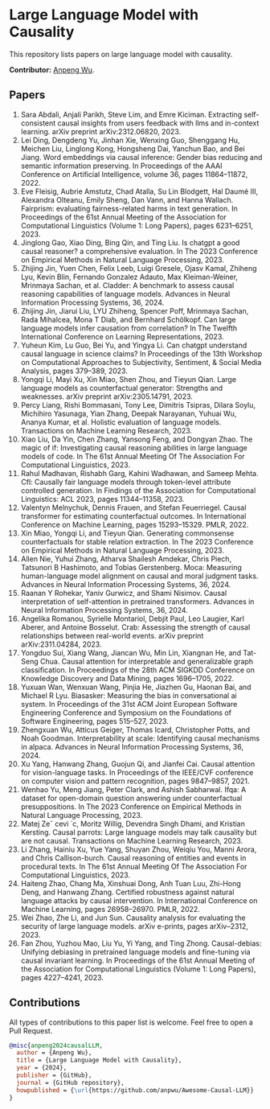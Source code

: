 # Large Language Model with Causality

This repository lists papers on large language model with causality.

**Contributor:** [Anpeng Wu](https://scholar.google.com/citations?user=VQ4m6zQAAAAJ).

## Papers

1. Sara Abdali, Anjali Parikh, Steve Lim, and Emre Kiciman. Extracting self-consistent causal insights from users feedback with llms and in-context learning. arXiv preprint arXiv:2312.06820, 2023.
2. Lei Ding, Dengdeng Yu, Jinhan Xie, Wenxing Guo, Shenggang Hu, Meichen Liu, Linglong Kong, Hongsheng Dai, Yanchun Bao, and Bei Jiang. Word embeddings via causal inference: Gender bias reducing and semantic information preserving. In Proceedings of the AAAI Conference on Artificial Intelligence, volume 36, pages 11864–11872, 2022.
3. Eve Fleisig, Aubrie Amstutz, Chad Atalla, Su Lin Blodgett, Hal Daumé III, Alexandra Olteanu, Emily Sheng, Dan Vann, and Hanna Wallach. Fairprism: evaluating fairness-related harms in text generation. In Proceedings of the 61st Annual Meeting of the Association for Computational Linguistics (Volume 1: Long Papers), pages 6231–6251, 2023.
4. Jinglong Gao, Xiao Ding, Bing Qin, and Ting Liu. Is chatgpt a good causal reasoner? a comprehensive evaluation. In The 2023 Conference on Empirical Methods in Natural Language Processing, 2023.
5. Zhijing Jin, Yuen Chen, Felix Leeb, Luigi Gresele, Ojasv Kamal, Zhiheng Lyu, Kevin Blin, Fernando Gonzalez Adauto, Max Kleiman-Weiner, Mrinmaya Sachan, et al. Cladder: A benchmark to assess causal reasoning capabilities of language models. Advances in Neural Information Processing Systems, 36, 2024.
6. Zhijing Jin, Jiarui Liu, LYU Zhiheng, Spencer Poff, Mrinmaya Sachan, Rada Mihalcea, Mona T Diab, and Bernhard Schölkopf. Can large language models infer causation from correlation? In The Twelfth International Conference on Learning Representations, 2023.
7. Yuheun Kim, Lu Guo, Bei Yu, and Yingya Li. Can chatgpt understand causal language in science claims? In Proceedings of the 13th Workshop on Computational Approaches to Subjectivity, Sentiment, & Social Media Analysis, pages 379–389, 2023.
8. Yongqi Li, Mayi Xu, Xin Miao, Shen Zhou, and Tieyun Qian. Large language models as counterfactual generator: Strengths and weaknesses. arXiv preprint arXiv:2305.14791, 2023.
9. Percy Liang, Rishi Bommasani, Tony Lee, Dimitris Tsipras, Dilara Soylu, Michihiro Yasunaga, Yian Zhang, Deepak Narayanan, Yuhuai Wu, Ananya Kumar, et al. Holistic evaluation of language models. Transactions on Machine Learning Research, 2023.
10. Xiao Liu, Da Yin, Chen Zhang, Yansong Feng, and Dongyan Zhao. The magic of if: Investigating causal reasoning abilities in large language models of code. In The 61st Annual Meeting Of The Association For Computational Linguistics, 2023.
11. Rahul Madhavan, Rishabh Garg, Kahini Wadhawan, and Sameep Mehta. Cfl: Causally fair language models through token-level attribute controlled generation. In Findings of the Association for Computational Linguistics: ACL 2023, pages 11344–11358, 2023.
12. Valentyn Melnychuk, Dennis Frauen, and Stefan Feuerriegel. Causal transformer for estimating counterfactual outcomes. In International Conference on Machine Learning, pages 15293–15329. PMLR, 2022.
13. Xin Miao, Yongqi Li, and Tieyun Qian. Generating commonsense counterfactuals for stable relation extraction. In The 2023 Conference on Empirical Methods in Natural Language Processing, 2023.
14. Allen Nie, Yuhui Zhang, Atharva Shailesh Amdekar, Chris Piech, Tatsunori B Hashimoto, and Tobias Gerstenberg. Moca: Measuring human-language model alignment on causal and moral judgment tasks. Advances in Neural Information Processing Systems, 36, 2024.
15. Raanan Y Rohekar, Yaniv Gurwicz, and Shami Nisimov. Causal interpretation of self-attention in pretrained transformers. Advances in Neural Information Processing Systems, 36, 2024.
16. Angelika Romanou, Syrielle Montariol, Debjit Paul, Leo Laugier, Karl Aberer, and Antoine Bosselut. Crab: Assessing the strength of causal relationships between real-world events. arXiv preprint arXiv:2311.04284, 2023.
17. Yongduo Sui, Xiang Wang, Jiancan Wu, Min Lin, Xiangnan He, and Tat-Seng Chua. Causal attention for interpretable and generalizable graph classification. In Proceedings of the 28th ACM SIGKDD Conference on Knowledge Discovery and Data Mining, pages 1696–1705, 2022.
18. Yuxuan Wan, Wenxuan Wang, Pinjia He, Jiazhen Gu, Haonan Bai, and Michael R Lyu. Biasasker: Measuring the bias in conversational ai system. In Proceedings of the 31st ACM Joint European Software Engineering Conference and Symposium on the Foundations of Software Engineering, pages 515–527, 2023.
19. Zhengxuan Wu, Atticus Geiger, Thomas Icard, Christopher Potts, and Noah Goodman. Interpretability at scale: Identifying causal mechanisms in alpaca. Advances in Neural Information Processing Systems, 36, 2024.
20. Xu Yang, Hanwang Zhang, Guojun Qi, and Jianfei Cai. Causal attention for vision-language tasks. In Proceedings of the IEEE/CVF conference on computer vision and pattern recognition, pages 9847–9857, 2021.
21. Wenhao Yu, Meng Jiang, Peter Clark, and Ashish Sabharwal. Ifqa: A dataset for open-domain question answering under counterfactual presuppositions. In The 2023 Conference on Empirical Methods in Natural Language Processing, 2023.
22. Matej Zeˇ cevi ́ c, Moritz Willig, Devendra Singh Dhami, and Kristian Kersting. Causal parrots: Large language models may talk causality but are not causal. Transactions on Machine Learning Research, 2023.
23. Li Zhang, Hainiu Xu, Yue Yang, Shuyan Zhou, Weiqiu You, Manni Arora, and Chris Callison-burch. Causal reasoning of entities and events in procedural texts. In The 61st Annual Meeting Of The Association For Computational Linguistics, 2023.
24. Haiteng Zhao, Chang Ma, Xinshuai Dong, Anh Tuan Luu, Zhi-Hong Deng, and Hanwang Zhang. Certified robustness against natural language attacks by causal intervention. In International Conference on Machine Learning, pages 26958–26970. PMLR, 2022.
25. Wei Zhao, Zhe Li, and Jun Sun. Causality analysis for evaluating the security of large language models. arXiv e-prints, pages arXiv–2312, 2023.
26. Fan Zhou, Yuzhou Mao, Liu Yu, Yi Yang, and Ting Zhong. Causal-debias: Unifying debiasing in pretrained language models and fine-tuning via causal invariant learning. In Proceedings of the 61st Annual Meeting of the Association for Computational Linguistics (Volume 1: Long Papers), pages 4227–4241, 2023.


## Contributions

All types of contributions to this paper list is welcome. Feel free to open a Pull Request. 

```bibtex
@misc{anpeng2024causalLLM,
  author = {Anpeng Wu},
  title = {Large Language Model with Causality},
  year = {2024},
  publisher = {GitHub},
  journal = {GitHub repository},
  howpublished = {\url{https://github.com/anpwu/Awesome-Causal-LLM}}
}
```
